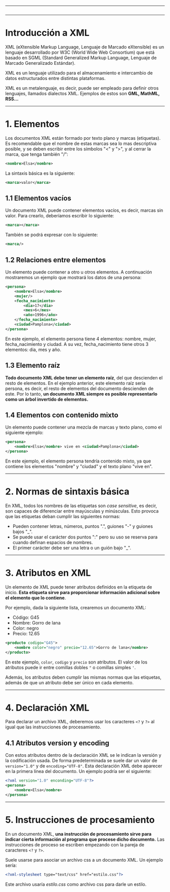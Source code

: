 ___
```table-of-contents
```
___
# Introducción a XML

XML (eXtensible Markup Language, Lenguaje de Marcado eXtensible) es un lenguaje desarrollado por W3C (World Wide Web Consortium) que está basado en SGML (Standard Generalized Markup Language, Lenguaje de Marcado Generalizado Estándar).

XML es un lenguaje utilizado para el almacenamiento e intercambio de datos estructurados entre distintas plataformas.

XML es un metalenguaje, es decir, puede ser empleado para definir otros lenguajes, llamados dialectos XML. Ejemplos de estos son **GML, MathML, RSS...**
___
# 1. Elementos

Los documentos XML están formado por texto plano y marcas (etiquetas). Es recomendable que el nombre de estas marcas sea lo mas descriptiva posible, y se deben escribir entre los símbolos "<" y ">", y al cerrar la marca, que tenga también "/":

```xml
<nombre>Elsa</nombre>
```

La sintaxis básica es la siguiente:

```xml
<marca>valor</marca>
```

## 1.1 Elementos vacíos

Un documento XML puede contener elementos vacíos, es decir, marcas sin valor. Para crearlo, deberíamos escribir lo siguiente:

```xml
<marca></marca>
```

También se podrá expresar con lo siguiente:

```xml
<marca/>
```

## 1.2 Relaciones entre elementos

Un elemento puede contener a otro u otros elementos. A continuación mostraremos un ejemplo que mostrará los datos de una persona:
```xml
<persona>
	<nombre>Elsa</nombre>
	<mujer/>
	<fecha_nacimiento>
		<dia>17</dia>
		<mes>6</mes>
		<año>1996</año>
	</fecha_nacimiento>
	<ciudad>Pamplona</ciudad>
</persona>
```

En este ejemplo, el elemento persona tiene 4 elementos: nombre, mujer, fecha_nacimiento y ciudad. A su vez, fecha_nacimiento tiene otros 3 elementos: dia, mes y año.

## 1.3 Elemento raíz

**Todo documento XML debe tener un elemento raíz**, del que descienden el resto de elementos. En el ejemplo anterior, este elemento raíz sería persona, es decir, el resto de elementos del documento descienden de este. Por lo tanto, **un documento XML siempre es posible representarlo como un árbol invertido de elementos.**

## 1.4 Elementos con contenido mixto

Un elemento puede contener una mezcla de marcas y texto plano, como el siguiente ejemplo:

```xml
<persona>
	<nombre>Elsa</nombre> vive en <ciudad>Pamplona</ciudad>
</persona>
```

En este ejemplo, el elemento persona tendría contenido mixto, ya que contiene los elementos "nombre" y "ciudad" y el texto plano "vive en".
___

# 2. Normas de sintaxis básica

En XML, todos los nombres de las etiquetas son *case sensitive*, es decir, son capaces de diferenciar entre mayúsculas y minúsculas. Esto provoca que las etiquetas deban cumplir las siguientes normas:
 
 - Pueden contener letras, números, puntos ".", guiones "-" y guiones bajos "_".
 - Se puede usar el carácter dos puntos ":" pero su uso se reserva para cuando definan espacios de nombres.
 - El primer carácter debe ser una letra o un guión bajo "_".

___

# 3. Atributos en XML

Un elemento de XML puede tener atributos definidos en la etiqueta de inicio. **Esta etiqueta sirve para proporcionar información adicional sobre el elemento que lo contiene**.

Por ejemplo, dada la siguiente lista, crearemos un documento XML:

 - Código: G45
 - Nombre: Gorro de lana
 - Color: negro
 - Precio: 12.65

```xml
<producto codigo="G45">
	<nombre color="negro" precio="12.65">Gorro de lana</nombre>
</producto>
```

En este ejemplo, `color`, `codigo` y `precio` son atributos. El valor de los atributos puede ir entre comillas dobles `"` o comillas simples `'`.

Además, los atributos deben cumplir las mismas normas que las etiquetas, además de que un atributo debe ser único en cada elemento.

___

# 4. Declaración XML

Para declarar un archivo XML, deberemos usar los caracteres `<?` y `?>` al igual que las instrucciones de procesamiento.

## 4.1 Atributos version y encoding

Con estos atributos dentro de la declaración XML se le indican la versión y la codificación usada. De forma predeterminada se suele dar un valor de `version="1.0"` y de `encoding="UTF-8"`. Esta declaración XML debe aparecer en la primera línea del documento. Un ejemplo podría ser el siguiente:

```xml
<?xml version="1.0" enconding="UTF-8"?>
<persona>
	<nombre>Elsa</nombre>
</persona>
```

___

# 5. Instrucciones de procesamiento

En un documento XML, **una instrucción de procesamiento sirve para indicar cierta información al programa que procese dicho documento.** Las instrucciones de proceso se escriben empezando con la pareja de caracteres `<?` y `?>`.

Suele usarse para asociar un archivo css a un documento XML. Un ejemplo sería:

```xml
<?xml-stylesheet type="text/css" href="estilo.css"?>
```

Este archivo usaría *estilo.css* como archivo css para darle un estilo.
